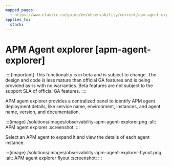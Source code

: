 ```yaml
---
mapped_pages:
  - https://www.elastic.co/guide/en/observability/current/apm-agent-explorer.html
applies_to:
  stack:
---
```


# APM Agent explorer [apm-agent-explorer]


::::{important}
This functionality is in beta and is subject to change. The design and code is less mature than official GA features and is being provided as-is with no warranties. Beta features are not subject to the support SLA of official GA features.
::::


APM agent explorer provides a centralized panel to identify APM agent deployment details, like service name, environment, instances, and agent name, version, and documentation.

:::{image} /solutions/images/observability-apm-agent-explorer.png
:alt: APM agent explorer
:screenshot:
:::

Select an APM agent to expand it and view the details of each agent instance.

:::{image} /solutions/images/observability-apm-agent-explorer-flyout.png
:alt: APM agent explorer flyout
:screenshot:
:::


